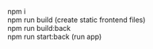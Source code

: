 npm i \
npm run build (create static frontend files) \
npm run build:back \
npm run start:back (run app)
